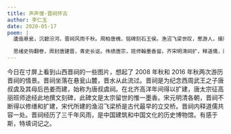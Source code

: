 ```yaml
---
title: 声声慢·晋祠怀古
author: 李仁玉
date: 2020-05-17
poem: |
  逶迤悬瓮，沉碧汾河，晋祠风雨千秋。周柏唐槐，铭碑刻石王侯。渔沼飞梁世叹，惹游人，接腫攒头。秋色染，望丘冈垄上，麦浪金绸。

  思绪史钩翻卷，周封唐建晋，青史长讴。伟绩唐宗，班师翰墨香留。齐宋明清祠扩，释道儒，殿宇观楼。观古迹、看今朝，三晋风流！
---
```


今日在寸屏上看到山西晋祠的一些图片，想起了 2008 年秋和 2016 年秋两次游历晋祠的情景。晋祠坐落在悬瓮山麓，晋水从此流过。晋祠是为纪念西周武王之子唐叔虞及其母后邑姜而建，始称为唐叔虞祠。在北齐高洋年间得以扩建，唐太宗征高丽班师途经此地撰文刻碑，此碑文是太宗留世的惟一墨香。宋元明清各朝，晋祠不断得以修缮和扩建，宋代所建的渔沼飞梁桥是古代最早的立交桥。晋祠内释道儒共容一处。晋祠经历了三千年风雨，是中国建筑和中国文化的历史博物馆。有感于斯，特填词记之。
